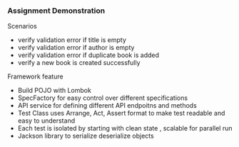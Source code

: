 ### Assignment Demonstration

Scenarios
- verify validation error if title is empty
- verify validation error if author is empty
- verify validation error if duplicate book is added
- verify a new book is created successfully

Framework feature
- Build POJO with Lombok
- SpecFactory for easy control over different specifications
- API service for defining different API endpoitns and methods
- Test Class uses Arrange, Act, Assert format to make test readable and easy to understand
- Each test is isolated by starting with clean state , scalable for parallel run
- Jackson library to serialize deserialize objects
